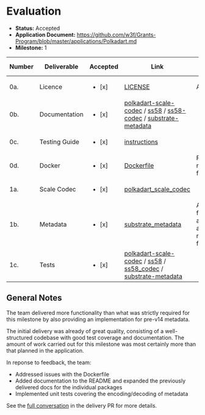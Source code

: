 # Evaluation

- **Status:** Accepted
- **Application Document:** https://github.com/w3f/Grants-Program/blob/master/applications/Polkadart.md
- **Milestone:** 1

| Number | Deliverable   | Accepted               | Link                                                                                                                                                                                                                                                                                                                                                                                                                    | Evaluation Notes                                            |
| ------ | ------------- | ---------------------- | ----------------------------------------------------------------------------------------------------------------------------------------------------------------------------------------------------------------------------------------------------------------------------------------------------------------------------------------------------------------------------------------------------------------------- | ----------------------------------------------------------- |
| 0a.    | Licence       | <ul><li>[x] </li></ul> | [LICENSE](https://github.com/rankanizer/polkadart/blob/main/LICENSE)                                                                                                                                                                                                                                                                                                                                                    | Apache 2.0                                                  |
| 0b.    | Documentation | <ul><li>[x] </li></ul> | [polkadart-scale-codec](https://github.com/rankanizer/polkadart/blob/main/packages/polkadart_scale_codec/README.md) / [ss58](https://github.com/rankanizer/polkadart/blob/main/packages/ss58/README.md) / [ss58-codec](https://github.com/rankanizer/polkadart/blob/main/packages/ss58_codec/README.md) / [substrate-metadata](https://github.com/rankanizer/polkadart/blob/main/packages/substrate_metadata/README.md) |
| 0c.    | Testing Guide | <ul><li>[x] </li></ul> | [instructions](https://github.com/rankanizer/polkadart#documentation-and-tests)                                                                                                                                                                                                                                                                                                                                         |                                                             |
| 0d.    | Docker        | <ul><li>[x] </li></ul> | [Dockerfile](https://github.com/rankanizer/polkadart/blob/main/docker/Dockerfile)                                                                                                                                                                                                                                                                                                                                       | Fixed in response to feedback                               |
| 1a.    | Scale Codec   | <ul><li>[x] </li></ul> | [polkadart_scale_codec](https://github.com/rankanizer/polkadart/tree/main/packages/polkadart_scale_codec)                                                                                                                                                                                                                                                                                                               |                                                             |
| 1b.    | Metadata      | <ul><li>[x] </li></ul> | [substrate_metadata](https://github.com/rankanizer/polkadart/tree/main/packages/substrate_metadata)                                                                                                                                                                                                                                                                                                                     | Ample functionality and tests added in response to feedback |
| 1c.    | Tests         | <ul><li>[x] </li></ul> | [polkadart-scale-codec](https://github.com/rankanizer/polkadart/tree/main/packages/polkadart_scale_codec/test) / [ss58](https://github.com/rankanizer/polkadart/tree/main/packages/ss58/test) / [ss58_codec](https://github.com/rankanizer/polkadart/tree/main/packages/ss58_codec/test) / [substrate-metadata](https://github.com/rankanizer/polkadart/tree/main/packages/substrate_metadata/test/metadata)            |

## General Notes

The team delivered more functionality than what was strictly required for this milestone by also providing an implementation for pre-v14 metadata.

The initial delivery was already of great quality, consisting of a well-structured codebase with good test coverage and documentation.
The amount of work carried out for this milestone was most certainly more than that planned in the application.

In reponse to feedback, the team:

- Addressed issues with the Dockerfile
- Added documentation to the README and expanded the previously delivered docs for the individual packages
- Implemented unit tests covering the encoding/decoding of metadata

See the [full conversation](https://github.com/w3f/Grant-Milestone-Delivery/pull/635) in the delivery PR for more details.
